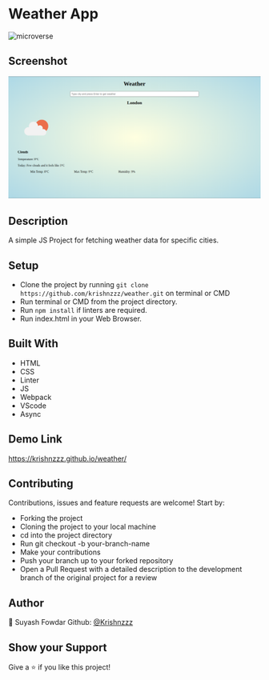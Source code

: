 # Weather App

![microverse](https://camo.githubusercontent.com/3a5835d4f56c57cec85939ac345e43fef164c178/68747470733a2f2f696d672e736869656c64732e696f2f62616467652f4d6963726f76657273652d626c756576696f6c6574)

## Screenshot

![Screenshot of the Todo List](./assets/Screenshot.png)

## Description

A simple JS Project for fetching weather data for specific cities.

## Setup
- Clone the project by running `git clone https://github.com/krishnzzz/weather.git` on terminal or CMD
- Run terminal or CMD from the project directory.
- Run `npm install` if linters are required.
- Run index.html in your Web Browser.

## Built With

- HTML 
- CSS
- Linter
- JS
- Webpack
- VScode
- Async

## Demo Link

https://krishnzzz.github.io/weather/

## Contributing

Contributions, issues and feature requests are welcome! Start by:

  - Forking the project
  - Cloning the project to your local machine
  - cd into the project directory
  - Run git checkout -b your-branch-name
  - Make your contributions
  - Push your branch up to your forked repository
  - Open a Pull Request with a detailed description to the development branch of the original project for a review



## Author

👤 Suyash Fowdar
Github: [@Krishnzzz](https://github.com/krishnzzz)

## Show your Support
Give a ⭐ if you like this project!
